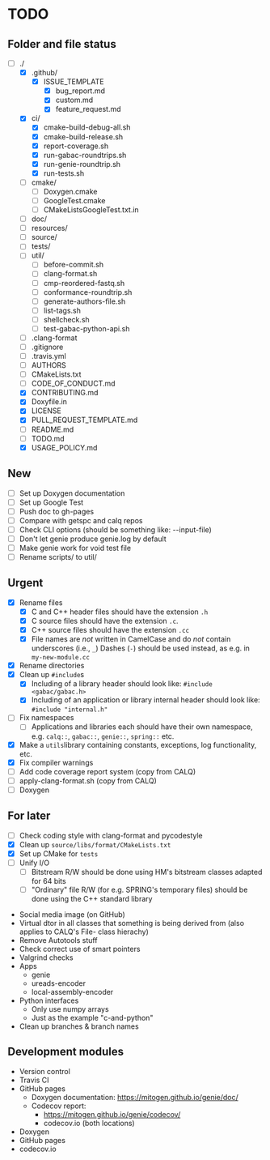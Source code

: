 # TODO

## Folder and file status

- [ ] ./
  - [x] .github/
    - [x] ISSUE_TEMPLATE
      - [x] bug_report.md
      - [x] custom.md
      - [x] feature_request.md
  - [x] ci/
    - [x] cmake-build-debug-all.sh
    - [x] cmake-build-release.sh
    - [x] report-coverage.sh
    - [x] run-gabac-roundtrips.sh
    - [x] run-genie-roundtrip.sh
    - [x] run-tests.sh
  - [ ] cmake/
    - [ ] Doxygen.cmake
    - [ ] GoogleTest.cmake
    - [ ] CMakeListsGoogleTest.txt.in
  - [ ] doc/
  - [ ] resources/
  - [ ] source/
  - [ ] tests/
  - [ ] util/
    - [ ] before-commit.sh
    - [ ] clang-format.sh
    - [ ] cmp-reordered-fastq.sh
    - [ ] conformance-roundtrip.sh
    - [ ] generate-authors-file.sh
    - [ ] list-tags.sh
    - [ ] shellcheck.sh
    - [ ] test-gabac-python-api.sh
  - [ ] .clang-format
  - [ ] .gitignore
  - [ ] .travis.yml
  - [ ] AUTHORS
  - [ ] CMakeLists.txt
  - [ ] CODE_OF_CONDUCT.md
  - [x] CONTRIBUTING.md
  - [x] Doxyfile.in
  - [x] LICENSE
  - [x] PULL_REQUEST_TEMPLATE.md
  - [ ] README.md
  - [ ] TODO.md
  - [x] USAGE_POLICY.md

## New

- [ ] Set up Doxygen documentation
- [ ] Set up Google Test
- [ ] Push doc to gh-pages
- [ ] Compare with getspc and calq repos
- [ ] Check CLI options (should be something like: --input-file)
- [ ] Don't let genie produce genie.log by default
- [ ] Make genie work for void test file
- [ ] Rename scripts/ to util/

## Urgent

- [x] Rename files
  - [x] C and C++ header files should have the extension ``.h``
  - [x] C source files should have the extension ``.c``.
  - [x] C++ source files should have the extension ``.cc``
  - [x] File names are *not* written in CamelCase and do *not* contain underscores (i.e., ``_``) Dashes (``-``) should be used instead, as e.g. in ``my-new-module.cc``
- [x] Rename directories
- [x] Clean up ``#include``s
  - [x] Including of a library header should look like: ``#include <gabac/gabac.h>``
  - [x] Including of an application or library internal header should look like: ``#include "internal.h"``
- [ ] Fix namespaces
  - [ ] Applications and libraries each should have their own namespace, e.g. ``calq::``, ``gabac::``, ``genie::``, ``spring::`` etc.
- [x] Make a ``utils``library containing constants, exceptions, log functionality, etc.
- [x] Fix compiler warnings
- [ ] Add code coverage report system (copy from CALQ)
- [ ] apply-clang-format.sh (copy from CALQ)
- [ ] Doxygen

## For later

- [ ] Check coding style with clang-format and pycodestyle
- [x] Clean up ``source/libs/format/CMakeLists.txt``
- [x] Set up CMake for ``tests``
- [ ] Unify I/O
  - [ ] Bitstream R/W should be done using HM's bitstream classes adapted for 64 bits
  - [ ] "Ordinary" file R/W (for e.g. SPRING's temporary files) should be done using the C++ standard library
- Social media image (on GitHub)
- Virtual dtor in all classes that something is being derived from (also applies to CALQ's File- class hierachy)
- Remove Autotools stuff
- Check correct use of smart pointers
- Valgrind checks
- Apps
  - genie
  - ureads-encoder
  - local-assembly-encoder
- Python interfaces
  - Only use numpy arrays
  - Just as the example "c-and-python"
- Clean up branches & branch names

## Development modules

- Version control
- Travis CI
- GitHub pages
  - Doxygen documentation: https://mitogen.github.io/genie/doc/
  - Codecov report:
    - https://mitogen.github.io/genie/codecov/
    - codecov.io (both locations)
- Doxygen
- GitHub pages
- codecov.io
